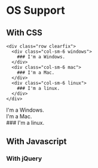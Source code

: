 # OS Support

## With CSS
```
<div class="row clearfix">
  <div class="col-sm-6 windows">
    ### I'm a Windows.
  </div>
  <div class="col-sm-6 mac">
    ### I'm a Mac.
  </div>
  <div class="col-sm-6 linux">
    ### I'm a linux.
  </div>
</div>
```
<div class="row clearfix">
  <div class="col-sm-6 windows">
    I'm a Windows.
  </div>
  <div class="col-sm-6 mac">
    I'm a Mac.
  </div>
  <div class="col-sm-6 linux">
    ### I'm a linux.
  </div>
</div>

## With Javascript
<script src="assets/sample.js" language="Javascript"></script>
<div class="row clearfix">
  <div id="sample-2" class="col-sm-6">

  </div>
</div>

### With jQuery
<script src="assets/sample.js" language="Javascript"></script>
<div class="row clearfix">
  <div id="sample-3" class="col-sm-6">

  </div>
</div>
